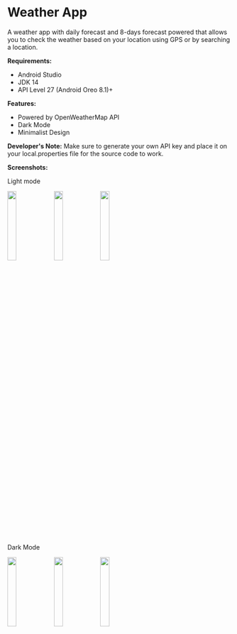 # Weather App 
A weather app with daily forecast and 8-days forecast powered that allows you to check the weather based on your location using GPS or by searching a location.

**Requirements:**
- Android Studio
- JDK 14
- API Level 27 (Android Oreo 8.1)+

**Features:**
- Powered by OpenWeatherMap API
- Dark Mode
- Minimalist Design

**Developer's Note:** Make sure to generate your own API key and place it on your local.properties file for the source code to work.

**Screenshots:**

Light mode
<p align="left">
  <img src="https://i.imgur.com/cQYgaPi.png" width="20%" height="20%">
  <img src="https://i.imgur.com/TbPV0vy.png" width="20%" height="20%">
  <img src="https://i.imgur.com/WozZUYw.png" width="20%" height="20%">
</p>

Dark Mode
<p align="left">
  <img src="https://i.imgur.com/y15A1AO.png" width="20%" height="20%">
  <img src="https://i.imgur.com/T5PClxE.png" width="20%" height="20%">
  <img src="https://i.imgur.com/1PDcu63.png" width="20%" height="20%">
</p>
